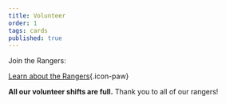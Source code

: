 ```yaml
---
title: Volunteer
order: 1
tags: cards
published: true
---
```


<!--Big Bad Con is a purely volunteer run organization. Starting in early 2023 we'll re-open recruitment for Rangers. Check back here to join the team!--> 

Join the Rangers:

[Learn about the Rangers](https://www.bigbadcon.com/rangers/){.icon-paw}

**All our volunteer shifts are full.** Thank you to all of our rangers!

<!--[Sign up to help!](https://www.bigbadcon.com/volunteer-shifts/){.icon-pencil-square}--> 
